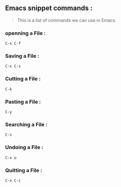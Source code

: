 ## Emacs snippet commands : 

> This is a list of commands we can use in Emacs.

### openning a File : 
```shell
C-x C-f
```

### Saving a File : 
```shell
C-x C-s
```


### Cutting a File : 
```shell
C-k
```


### Pasting a File : 
```shell
C-y
```


### Searching a File : 
```shell
C-s
```


### Undoing a File : 
```shell
C-x u
```


### Quitting a File : 
```shell
C-x C-c
```
